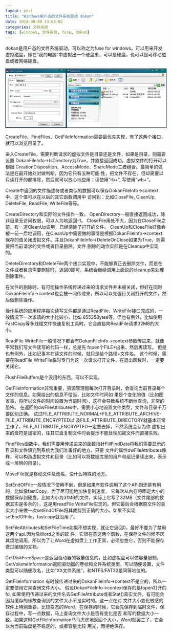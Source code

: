 ```yaml
---
layout: post
title: "Windows用户态的文件系统驱动 dokan"
date: 2014-09-09 13:03:02
categories: 文件系统
tags: [windows, 文件系统, fuse, dokan]
---
```


dokan是用户态的文件系统驱动，可以称之为fuse for windows。可以用来开发虚拟磁盘，即在“我的电脑”中虚拟出一个硬盘来，可以是硬盘，也可以是可移动磁盘或者网络硬盘。

<img src="/upload/images/09191524_V67t.png">

CreateFile、FindFiles、GetFileInformation需要最优先实现，有了这两个接口，就可以浏览目录了。

进入CreateFile，需要判断请求的虚拟文件是目录还是文件，如果是目录，则需要设置 DokanFileInfo->IsDirectory为True，并直接返回成功。虚拟文件的打开可以根据 CreationDisposition、AccessMode、ShareMode三者组合。最简单的做法是在最开始处对做判断，因为它只有五种可能 性，把文件不存在，但却需要以只读打开的都排除，然后就可以放心地应用：读使用”rb+”, 写使用”wb+”。

Create中返回的文件描述符或者类似的数据可以保存DokanFileInfo->context中，这个值可以在以后的其它函数调用中 访问到：比如CloseFile, CleanUp, DeleteFile, ReadFile, WriteFile等等。

CreateDirectory和实际的文件操作一致。
OpenDirectory一般直接返回成功，除非目录无访问权限，可以人为地返回-1。
CloseFile用处不大，因为在CloseFile之前，有一道CleanUp调用，已经清除了打开的文件。
CleanUp和CloseFile好像会被一前一后地调用，在CleanUp中需要做的事情是根据DokanFileInfo->context 保存的值关闭虚拟文件。并且DokanFileInfo->DeleteOnClose如果为True，则需要把当前请求的文件或者目录删除。文件 删除的动作实际是在Cleanup中实现的。

DeleteDirectory和DeleteFile两个接口实现中，不能够真正去删除文件，而是在文件或者目录需要删除时，返回0即可，系统会继续调用上面说的cleanup来处理删除事件。

在文件的删除时，有可能操作系统传递过来的请求文件并未被关闭，但好在同时DokanFileInfo->context也会被一同传递来，所以可以先强行关闭打开的文件，然后做删除操作。

操作系统的应用程序每次读写文件都是通过ReadFile、WriteFile接口完成的，一般情况下一次求请的大小比较小，比如 65535Bytes等，但也有例外，比如使用FastCopy等多线程文件快速复制工具时，它会直接向ReadFile请求32MB的大小。

ReadFile WriteFile一般情况下都会有DokanFileInfo->context参数传进来，就像平常我们写文件读写的代码一样，总是先 fopen个FILE*出来，然后再读写。 但是也有例外，比如记事本在读文件的时候，就只是给个路径+文件名。 这个时候，需要在ReadFile WriteFile临时专门为这一次请求打开文件，在退出函数时，一定要关闭它。

FlushFileBuffers是个没用的东西，可以不实现。

GetFileInformation非常重要，资源管理器每次打开目录时，会查询当前目录每个文件的信息。如果给出的信息不恰当，比如文件时间如 果是个变化的值（比如图省事，将所以文件的时间设置为当前时间），这样会导致系统不断地查询，非常的恐怖。 在返回的dwFileAttributes中，需要小心地设置文件类型，文件和目录千万要区别正确。 试过FILE_ATTRIBUTE_NORMAL+FILE_ATTRIBUTE_ARCHIVE-FILE_ATTRIBUTE_ENCRYPTED以 及FILE_ATTRIBUTE_DIRECTORY就基本正常工作了，FILE_ATTRIBUTE_ENCRYPTED一定要去掉，不然系统会认为你 虚拟出来的盘符是加密的，往其它盘复制文件时会提示不能处理加密文件而直接失败。

FindFiles函数中，我们需要用传递进来的函数指针FillFindData将我们需要显示的目录和文件填充到系统为我们准备好的地方。只要 文件的属性dwFileAttributes像样，可以构造虚拟文件和目录（比如可以将数据库里的用户和组记录读出来，表示成一层层的目录）。

MoveFile就是移动文件及改名，没什么特殊的地方。

SetEndOfFile一般情况下使用不到，但是如果有软件调用了这个API则还是有用的，比如像fastCopy，为了尽可能地加快复制速度， 它每次从内存将固定大小的数据保存到硬盘，比如大小为31MB的文件，实际上它写了32MB（文件尾部的数据其实是多余的），这是用readFile WriteFile实现的。但它最后会根据原文件的真实大小来做一次setEndOfFile将其裁剪到正确的大小。如果不实现 setEndOfFile，fastcopy就没用了。

SetFileAttributes和SetFileTime如果不想实现，就让它返回0，最好不要为了禁用这两个api.因为像Word之类的软 件，它很在意这两个函数，在保存文件时候不厌其烦地调用，所以为了让Word在虚拟盘上工作正常，必须忽悠它，否则不能保存做过编辑的文档。

GetDiskFreeSpace是返回驱动器的容量信息的，比如虚拟盘可以做容量限制。
GetVolumeInformation返回驱动器的卷标和文件系统类型，可以随便设置，文件类型可以随便取名，比如“XX文件系统”，和NTFS/FAT32是同等地位的。

GetFileInformation 有时候传递过来的DokanFileInfo->context不是空的，所以一定要使用它来查询文件大小。 假设DokanFileInfo->context保存的是fopen打开的fd, 如果使用传递过来的文件名去GetFileAttribute或者Stat()真实文件，有可能会因为缓存的缘故查询到的文件大小不是实时的。这一点在对 文件大小变化敏感的软件上特别重要，比较变态的Word，在保存的时候，它会先保存到临时文件，保存过程中，写一点数据，马上查询文件大小是否有变化是否 和写的数据大小一致。如果这时GetFIleInformation马马虎虎地返回个大小，Word就罢工了，它会以为当前磁盘是不稳定的，或者容量比较 用光，而拒绝保存。
